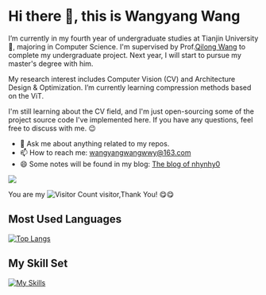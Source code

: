 # Hi there 👋, this is Wangyang Wang
I’m currently in my fourth year of undergraduate studies at Tianjin University :school:, majoring in Computer Science. I'm supervised by Prof.[Qilong Wang](https://csqlwang.github.io/homepage/) to complete my undergraduate project. Next year, I will start to pursue my master's degree with him.

My research interest includes Computer Vision (CV) and Architecture Design & Optimization. I’m currently learning compression methods based on the ViT.

I'm still learning about the CV field, and I'm just open-sourcing some of the project source code I've implemented here. If you have any questions, feel free to discuss with me. :wink:

- 💬 Ask me about anything related to my repos.
- 📫 How to reach me: wangyangwangwwy@163.com
- 😄 Some notes will be found in my blog: [The blog of nhynhy0](https://blog.csdn.net/nhynhy0?spm=1011.2415.3001.5343)

![](https://github-readme-stats.vercel.app/api?username=cs-wywang&show_icons=true&theme=transparent)



You are my ![Visitor Count](https://profile-counter.glitch.me/cswywang/count.svg) visitor,Thank You! :yum::yum:
## Most Used Languages
[![Top Langs](https://github-readme-stats.vercel.app/api/top-langs/?username=cs-wywang&layout=donut-vertical)](https://github.com/anuraghazra/github-readme-stats)

## My Skill Set

[![My Skills](https://skillicons.dev/icons?i=c,cpp,python,html,linux,powershell,windows)](https://skillicons.dev)

<!--
**cswywang/cswywang** is a ✨ _special_ ✨ repository because its `README.md` (this file) appears on your GitHub profile.

Here are some ideas to get you started:

- 🔭 I’m currently working on ...
- 🌱 I’m currently learning ...
- 👯 I’m looking to collaborate on ...
- 🤔 I’m looking for help with ...
- 💬 Ask me about ...
- 📫 How to reach me: ...
- 😄 Pronouns: ...
- ⚡ Fun fact: ...
-->
